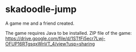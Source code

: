 # skadoodle-jump
A game me and a friend created.

The game requires Java to be installed. ZIP file of the game: https://drive.google.com/file/d/1STfFi5ecr7Lwj-OFUP16RTgsqxWnVT_4/view?usp=sharing

<blockquote class="imgur-embed-pub" lang="en" data-id="a/WBVSzn0" data-context="false" ><a href="//imgur.com/a/WBVSzn0"></a></blockquote><script async src="//s.imgur.com/min/embed.js" charset="utf-8"></script>
